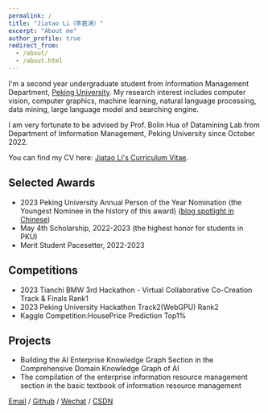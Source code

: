 ```yaml
---
permalink: /
title: "Jiatao Li（李嘉涛）"
excerpt: "About me"
author_profile: true
redirect_from: 
  - /about/
  - /about.html
---
```


I'm a second year undergraduate student from Information Management Department, [Peking University](https://www.pku.edu.cn/). My research interest includes computer vision, computer graphics, machine learning, natural language processing, data mining, large language model and searching engine.

I am very fortunate to be advised by Prof. Bolin Hua of Datamining Lab from Department of Imformation Management, Peking University since October 2022. 

You can find my CV here: [Jiatao Li's Curriculum Vitae](../assets/Curriculum_Vitae.pdf).

## Selected Awards
- 2023 Peking University Annual Person of the Year Nomination (the Youngest Nominee in the history of this award) ([blog spotlight in Chinese](https://mp.weixin.qq.com/s/9AX7mmZwutBP2PtUydvezg))
- May 4th Scholarship, 2022-2023 (the highest honor for students in PKU)
- Merit Student Pacesetter, 2022-2023


## Competitions
- 2023 Tianchi BMW 3rd Hackathon - Virtual Collaborative Co-Creation Track & Finals Rank1
- 2023 Peking University Hackathon Track2(WebGPU) Rank2
- Kaggle Competition:HousePrice Prediction Top1%

## Projects
- Building the AI Enterprise Knowledge Graph Section in the Comprehensive Domain Knowledge Graph of AI
- The compilation of the enterprise information resource management section in the basic textbook of information resource management




[Email](mailto:2200016651@stu.pku.edu.cn) / [Github](https://github.com/leejamesss) / [Wechat](../images/wechat.jpg) / [CSDN](https://blog.csdn.net/m0_72410588?spm=1000.2115.3001.5343)

